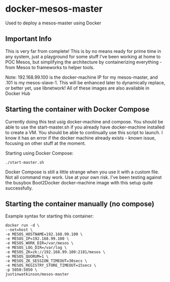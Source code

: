 # docker-mesos-master
Used to deploy a mesos-master using Docker

## Important Info
This is very far from complete!  This is by no means ready for prime time in any system, just a playground for some stuff I've been working at home to POC Mesos, but simplifying the architecture by containerizing everything - from Mesos to frameworks to helper tools.

Note:  192.168.99.100 is the docker-machine IP for my mesos-master, and .101 is my mesos-slave-1.  This will be enhanced later to dynamically replace, or better yet, use libnetwork!  All of these images are also available in Docker Hub

## Starting the container with Docker Compose

Currently doing this test usig docker-machine and compose.  You should be able to use the start-master.sh if you already have docker-machine installed to create a VM.  You should be able to continually use this script to launch.  I know it has an error if the docker machine already exists - known issue, focusing on other stuff at the moment.

Starting using Docker Compose:

    ./start-master.sh

Docker Compose is still a little strange when you use it with a custom file.  Not all command may work.  Use at your own risk.  I've been testing against the busybox Boot2Docker docker-machine image with this setup quite successfully.

## Starting the container manually (no compose)

Example syntax for starting this container:

    docker run -d \
    --net=host \
    -e MESOS_HOSTNAME=192.168.99.100 \
    -e MESOS_IP=192.168.99.100 \
    -e MESOS_WORK_DIR=/var/mesos \
    -e MESOS_LOG_DIR=/var/log \
    -e MESOS_ZK=zk://192.168.99.100:2181/mesos \
    -e MESOS_QUORUM=1 \
    -e MESOS_ZK_SESSION_TIMEOUT=30secs \
    -e MESOS_REGISTRY_STORE_TIMEOUT=15secs \
    -p 5050:5050 \
    justinwatkinson/mesos-master
